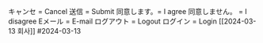 キャンセ = Cancel
送信 = Submit
同意します。= I agree
同意しません。 = I disagree
Eメール = E-mail
ログアウト = Logout
ログイン = Login
[[2024-03-13 회사]]
#2024-03-13 

